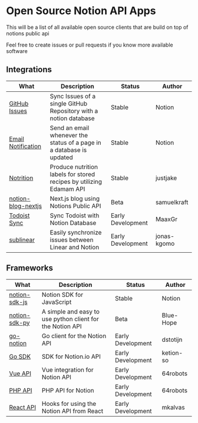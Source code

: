 
# Open Source Notion API Apps

This will be a list of all available open source clients 
that are build on top of notions public api

Feel free to create issues or pull requests if you know more available software

## Integrations

|What|Description|Status|Author|
|---|---|---|---|
|[GitHub Issues](https://github.com/makenotion/notion-sdk-js/tree/main/examples/github-issue-sync)|Sync Issues of a single GitHub Repository with a notion database|Stable|Notion|
|[Email Notification](https://github.com/makenotion/notion-sdk-js/tree/main/examples/database-update-send-email)|Send an email whenever the status of a page in a database is updated|Stable|Notion|
|[Notrition](https://github.com/justjake/notrition)|Produce nutrition labels for stored recipes by utilizing Edamam API|Stable|justjake|
|[notion-blog-nextjs](https://github.com/samuelkraft/notion-blog-nextjs)|Next.js blog using Notions Public API|Beta|samuelkraft|
|[Todoist Sync](https://github.com/MaaxGr/NotionTodoistSync)|Sync Todoist with Notion Database|Early Development|MaaxGr|
|[sublinear](https://github.com/jonas-kgomo/sublinear)|Easily synchronize issues between Linear and Notion|Early Development|jonas-kgomo|

 
## Frameworks

|What|Description|Status|Author|
|---|---|---|---|
|[notion-sdk-js](https://github.com/makenotion/notion-sdk-js)|Notion SDK for JavaScript|Stable|Notion|
|[notion-sdk-py](https://github.com/Blue-Hope/notion-sdk-py)|A simple and easy to use python client for the Notion API|Beta|Blue-Hope|
|[go-notion](https://github.com/dstotijn/go-notion)|Go client for the Notion API|Early Development|dstotijn|
|[Go SDK](https://github.com/ketion-so/go-notion)|SDK for Notion.io API|Early Development|ketion-so|
|[Vue API](https://github.com/64robots/vue-notion-api)|Vue integration for Notion API|Early Development|64robots|
|[PHP API](https://github.com/64robots/php-notion)|PHP API for Notion|Early Development|64robots|
|[React API](https://github.com/mkalvas/notion-react)|Hooks for using the Notion API from React|Early Development|mkalvas|

